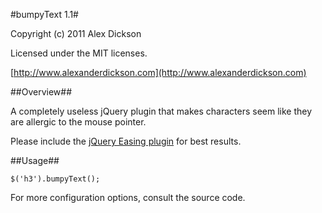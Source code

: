 #bumpyText 1.1#

Copyright (c) 2011 Alex Dickson

Licensed under the MIT licenses.

[http://www.alexanderdickson.com](http://www.alexanderdickson.com)

##Overview##

A completely useless jQuery plugin that makes characters seem like they are allergic to the mouse pointer.

Please include the [jQuery Easing plugin](http://gsgd.co.uk/sandbox/jquery/easing/) for best results.


##Usage##


    $('h3').bumpyText();

For more configuration options, consult the source code.
